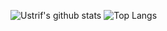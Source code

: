 ![Ustrif's github stats](https://github-readme-stats.vercel.app/api?username=Ustrif&show_icons=true&theme=dark)
![Top Langs](https://github-readme-stats.vercel.app/api/top-langs/?username=Ustrif&langs_count=9&hide=javascript,html,css&layout=compact&theme=dark)
